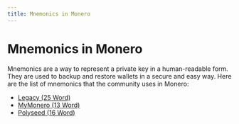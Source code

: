 ```yaml
---
title: Mnemonics in Monero
---
```

# Mnemonics in Monero

Mnemonics are a way to represent a private key in a human-readable form. They are used to backup and restore wallets in a secure and easy way.
Here are the list of mnemonics that the community uses in Monero:

- [Legacy (25 Word)](./legacy.md)
- [MyMonero (13 Word)](./mymonero.md)
- [Polyseed (16 Word)](./polyseed.md)
